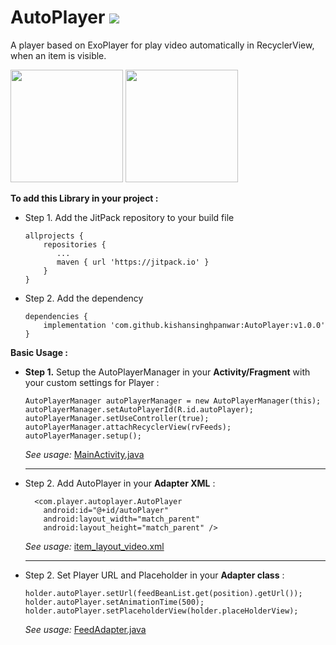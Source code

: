 
# AutoPlayer [![](https://jitpack.io/v/kishansinghpanwar/AutoPlayer.svg)](https://jitpack.io/#kishansinghpanwar/AutoPlayer)
A player based on ExoPlayer for play video automatically in RecyclerView, when an item is visible.

<img src="https://github.com/kishansinghpanwar/AutoPlayer/blob/master/Screenshots/screenshot-1.png" width="180" >    <img src="https://github.com/kishansinghpanwar/AutoPlayer/blob/master/Screenshots/screenshot-2.png" width="180">

 **To add this Library in your project :**
 - Step 1. Add the JitPack repository to your build file
    
    
	```
	allprojects {
	    repositories {
	       ...
	       maven { url 'https://jitpack.io' }
	    }
	}
	 ```  
   
 - Step 2. Add the dependency
	```
	dependencies {
	    implementation 'com.github.kishansinghpanwar:AutoPlayer:v1.0.0'
	}
	```
**Basic Usage :**
- **Step 1.** Setup the AutoPlayerManager in your **Activity/Fragment** with your custom settings for Player :

	```
	AutoPlayerManager autoPlayerManager = new AutoPlayerManager(this);  
    autoPlayerManager.setAutoPlayerId(R.id.autoPlayer);  
    autoPlayerManager.setUseController(true);  
    autoPlayerManager.attachRecyclerView(rvFeeds);  
    autoPlayerManager.setup();
	```
	*See usage:* [MainActivity.java](https://github.com/kishansinghpanwar/AutoPlayer/blob/master/app/src/main/java/com/example/autoplayer/MainActivity.java)
	
  ------
  
- Step 2. Add AutoPlayer in your **Adapter XML** :
  ```
	<com.player.autoplayer.AutoPlayer  
	  android:id="@+id/autoPlayer"  
	  android:layout_width="match_parent"  
	  android:layout_height="match_parent" />
  ```
  *See usage:* [item_layout_video.xml](https://github.com/kishansinghpanwar/AutoPlayer/blob/master/app/src/main/res/layout/item_layout_video.xml)
  	
  ------
  
 - Step 2. Set Player URL and Placeholder in your **Adapter class** :
	  ```
	holder.autoPlayer.setUrl(feedBeanList.get(position).getUrl());  
	holder.autoPlayer.setAnimationTime(500);  
	holder.autoPlayer.setPlaceholderView(holder.placeHolderView);
	  ```
	  *See usage:* [FeedAdapter.java](https://github.com/kishansinghpanwar/AutoPlayer/blob/master/app/src/main/java/com/example/autoplayer/adapter/FeedAdapter.java)
	  



